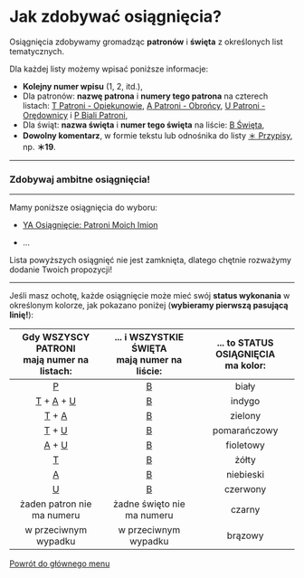 # Jak zdobywać osiągnięcia?
Osiągnięcia zdobywamy gromadząc **patronów** i **święta** z określonych list tematycznych.

Dla każdej listy możemy wpisać poniższe informacje:

- **Kolejny numer wpisu** (1, 2, itd.),
- Dla patronów: **nazwę patrona** i **numery tego patrona** na czterech listach: [<span class="status status-list"><span class="status status-yellow">T</span> Patroni - Opiekunowie</span>](patroni_opiekunowie.md), [<span class="status status-list"><span class="status status-blue">A</span> Patroni - Obrońcy</span>](patroni_obroncy.md), [<span class="status status-list"><span class="status status-red">U</span> Patroni - Orędownicy</span>](patroni_oredownicy.md) i [<span class="status status-list"><span class="status status-white">P</span> Biali Patroni</span>](biali_patroni.md),
- Dla świąt: **nazwa święta** i **numer tego święta** na liście: [<span class="status status-list"><span class="status status-white">B</span> Święta</span>](swieta.md),
- **Dowolny komentarz**, w formie tekstu lub odnośnika do listy [<span class="status status-list"><span class="status status-list">＊</span> Przypisy</span>](przypisy.md), np. **＊19**.
---
### <div class="colored centered">Zdobywaj ambitne osiągnięcia!</div>

---
Mamy poniższe osiągnięcia do wyboru:
- [<span class="status status-list"><span class="status status-list">YA</span> Osiągnięcie: Patroni Moich Imion</span>](osiagniecie_patroni_moich_imion.md)

- ...

Lista powyższych osiągnięć nie jest zamknięta, dlatego chętnie rozważymy dodanie Twoich propozycji!

---

Jeśli masz ochotę, każde osiągnięcie może mieć swój **status wykonania** w określonym kolorze, jak pokazano poniżej (**wybieramy pierwszą pasującą linię!**):

|Gdy WSZYSCY PATRONI<br />mają numer na listach:|... i WSZYSTKIE ŚWIĘTA<br />mają numer na liście:|... to STATUS OSIĄGNIĘCIA<br />ma kolor:|
|:---:|:---:|:---:|
|[<span class="status status-white">P</span>](biali_patroni.md)|[<span class="status status-white">B</span>](swieta.md)|<span class="status status-white">biały</span>|
|[<span class="status status-yellow">T</span>](patroni_opiekunowie.md) + [<span class="status status-blue">A</span>](patroni_obroncy.md) + [<span class="status status-red">U</span>](patroni_oredownicy.md)|[<span class="status status-white">B</span>](swieta.md)|<span class="status status-indigo">indygo</span>|
|[<span class="status status-yellow">T</span>](patroni_opiekunowie.md) + [<span class="status status-blue">A</span>](patroni_obroncy.md)|[<span class="status status-white">B</span>](swieta.md)|<span class="status status-green">zielony</span>|
|[<span class="status status-yellow">T</span>](patroni_opiekunowie.md) + [<span class="status status-red">U</span>](patroni_oredownicy.md)|[<span class="status status-white">B</span>](swieta.md)|<span class="status status-orange">pomarańczowy</span>|
|[<span class="status status-blue">A</span>](patroni_obroncy.md) + [<span class="status status-red">U</span>](patroni_oredownicy.md)|[<span class="status status-white">B</span>](swieta.md)|<span class="status status-violet">fioletowy</span>|
|[<span class="status status-yellow">T</span>](patroni_opiekunowie.md)|[<span class="status status-white">B</span>](swieta.md)|<span class="status status-yellow">żółty</span>|
|[<span class="status status-blue">A</span>](patroni_obroncy.md)|[<span class="status status-white">B</span>](swieta.md)|<span class="status status-blue">niebieski</span>|
|[<span class="status status-red">U</span>](patroni_oredownicy.md)|[<span class="status status-white">B</span>](swieta.md)|<span class="status status-red">czerwony</span>|
|żaden patron nie ma numeru|żadne święto nie ma numeru|<span class="status status-black">czarny</span>|
|w przeciwnym wypadku|w przeciwnym wypadku|<span class="status status-brown">brązowy</span>|

[Powrót do głównego menu](index.md)
